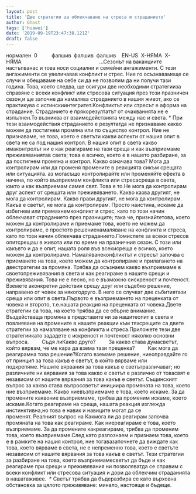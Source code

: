 ```yaml
---
layout: post
title: 'Две стратегии за облекчаване на стреса и страданието'
author: Ghost
tags: ['huawei']
date: '2019-09-19T23:47:38.121Z'
draft: false
---
```


нормален  0          фалшив  фалшив  фалшив    EN-US  X-НЯМА  X-НЯМА                                                      ...Сезонът на ваканциите настъпванас и това носи социални и семейни ангажименти. С тези ангажименти се увеличавав конфликт и стрес. Ние го осъзнавамеще се случи и обещаваме на себе си да не позволим да ни получи тази година. Това, което следва, ще осигури две необходими стратегииза справяне с всеки конфликт или стресова ситуация през този празничен сезон,и ще започне да намалява страданието в нашия живот, ако се практикува с истинскиинтегритет.Конфликтът или стресът е aформа на страдание. Страданието е прякорезултатът от очакванията не е изпълнен.То възниква от взаимодействията между нас и света. * При тези взаимодействия страданието е резултатда не признаваме какво можем да постигнем промяна или по същество контрол. Ние не признаваме, че това, което е светъти какви аспекти от нашия опит в света не са под нашия контрол. В нашия опит в света какво имаконтролът ни е как реагираме на тази среща и как възприемаме преживяваниятав света; това е всичко, което е в нашето разбиране, за да постигнем промяна и контрол. Какво означава това? Мога да контролирам или да променя промените в реакцията сикъм срещата или ситуацията. аз могасъщо контролирайте или променяйте ефекта в начина, по който възприемам конфликта или стресасреща в света, както и как възприемам самия свят. Това е то.Не мога да контролирам друг аспект от срещата или преживяването. Какво казва другият, не мога да контролирам. Какво прави другият, не мога да контролирам. Какъв е светът, не мога да контролирам. Просто наистина, искаме да избегнем или премахнемконфликт и стрес, като по този начин облекчават страданието през празниците; така че, признайтетова, което можем да контролираме и приемаме това, което не можем да контролираме, е простото решениенамаляване на конфликта и стреса, като по този начин облекчава страданието.Помислете за всеки стресов опитсрещаш в живота или по време на празничния сезон. С този или какъвто и да е опит, нашата роля във всекисреща е всичко, което можем да контролираме. Намаляванеконфликтът и стресът започва с приемането на това, което можем да контролираме и прилагането на двестратегии за промяна. Трябва да осъзнаем какво възприемаме в своетопреживявания в света и как реагираме в нашите срещи и преживявания. Това не е лесно, но е възможно сискреност и почтеност. Вземете aконкретни действия срещу друг или съдебно решение, направено от човек за някогодруго. В него се случват две събитиятази среща или опит в света.Първото е възприемането на преценката от човека и второто, т.е.нашата реакция на преценката от човека.Двете стратегии са това, на което трябва да се обърне внимание. Въздействаща промяна в представите ни за нашитеопит в света и повлияване на промените в нашите реакции към тяхсрещите са двете стратегии за намаляване на конфликта и стреса.Приложете тези две стратегиикато зададете с искреност и почтеност няколко основни въпроса.         Съдя лиКакво друго?         За какво става думасветът, който вярвам, че ме кара да взема тази преценка?         Как мога да реагирамна това решение?Когато вземаме решение, ниеоправдайте го от принцип за това какъв е светът, в който вярваме или подкрепяме. Нашите вярвания за това какъв е светътразличават; но различните ни вярвания за това какво е светът е различно от товасвят е независим от нашите вярвания за това какъв е светът. Същинският въпрос за какво става въпроссветът инициира промяната на това, което ние възприемаме. Какво ниевъзприемаме е това, което искаме. За да промените каквоние възприемаме, трябва да променим искаме, което искаме.Когато реагираме на среща, нашата реакция изглежда инстинктивна,но това е навик и навиците могат да се променят. Реалният въпрос на Какмога ли да реагирам започва промяната на това как реагираме. Как ниереагираме е това, което възприемаме. За да промените какреагираме, трябва да променим това, което възприемаме.След като разпознаем и признаем това, което е в рамките на нашия контрол, ние тогавазапочнете да виждате как това, което вярваме в света, не е непременно това, което е светъте независим от нашите вярвания за това какъв е светът. Тези стратегии за разбиране на това, което възприемамесветът да бъде и как реагираме при срещи и преживявания ни позволяватда се справим с всеки конфликт или стресова ситуация и дори да облекчим страданията в нашатаживее.  * Светът трябва да бъдеразбира се като върховна обстановка за цялото преживяване: минало, настояще и бъдеще.
